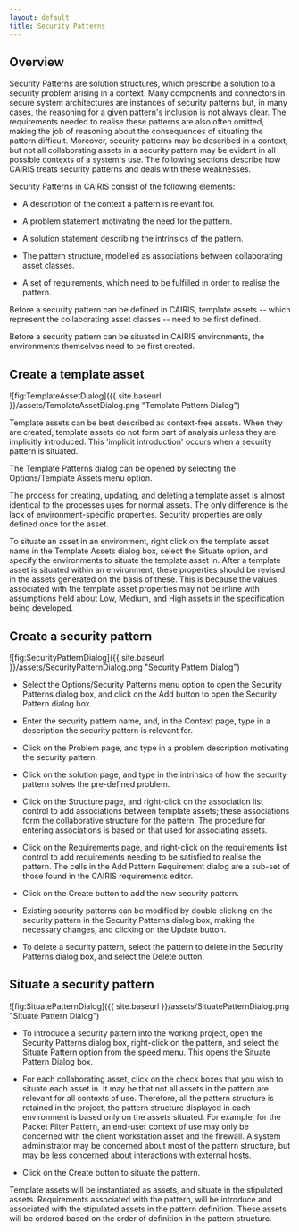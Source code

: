```yaml
---
layout: default
title: Security Patterns
---
```


## Overview ##

Security Patterns are solution structures, which prescribe a solution to a security problem arising in a context.  Many components and connectors in secure system architectures are instances of security patterns but, in many cases, the reasoning for a given pattern's inclusion is not always clear.  The requirements needed to realise these patterns are also often omitted, making the job of reasoning about the consequences of situating the pattern difficult.  Moreover, security patterns may be described in a context, but not all collaborating assets in a security pattern may be evident in all possible contexts of a system's use.  The following sections describe how CAIRIS treats security patterns and deals with these weaknesses.

Security Patterns in CAIRIS consist of the following elements:

* A description of the context a pattern is relevant for.

* A problem statement motivating the need for the pattern.

* A solution statement describing the intrinsics of the pattern.

* The pattern structure, modelled as associations between collaborating asset classes.

* A set of requirements, which need to be fulfilled in order to realise the pattern.

Before a security pattern can be defined in CAIRIS, template assets -- which represent the collaborating asset classes -- need to be first defined.

Before a security pattern can be situated in CAIRIS environments, the environments themselves need to be first created.

## Create a template asset ##

![fig:TemplateAssetDialog]({{ site.baseurl }}/assets/TemplateAssetDialog.png "Template Pattern Dialog")

Template assets can be best described as context-free assets.  When they are created, template assets do not form part of analysis unless they are implicitly introduced.  This 'implicit introduction' occurs when a security pattern is situated.

The Template Patterns dialog can be opened by selecting the Options/Template Assets menu option.

The process for creating, updating, and deleting a template asset is almost identical to the processes uses for normal assets.  The only difference is the lack of environment-specific properties.  Security properties are only defined once for the asset.  

To situate an asset in an environment, right click on the template asset name in the Template Assets dialog box, select the Situate option, and specify the environments to situate the template asset in.  After a template asset is situated within an environment, these properties should be revised in the assets generated on the basis of these.  This is because the values associated with the template asset properties may not be inline with assumptions held about Low, Medium, and High assets in the specification being developed.


## Create a security pattern ##

![fig:SecurityPatternDialog]({{ site.baseurl }}/assets/SecurityPatternDialog.png "Security Pattern Dialog")

* Select the Options/Security Patterns menu option to open the Security Patterns dialog box, and click on the Add button to open the Security Pattern dialog box.

* Enter the security pattern name, and, in the Context page, type in a description the security pattern is relevant for.

* Click on the Problem page, and type in a problem description motivating the security pattern.

* Click on the solution page, and type in the intrinsics of how the security pattern solves the pre-defined problem.

* Click on the Structure page, and right-click on the association list control to add associations between template assets; these associations form the collaborative structure for the pattern.  The procedure for entering associations is based on that used for associating assets.

* Click on the Requirements page, and right-click on the requirements list control to add requirements needing to be satisfied to realise the pattern.  The cells in the Add Pattern Requirement dialog are a sub-set of those found in the CAIRIS requirements editor.

* Click on the Create button to add the new security pattern.

* Existing security patterns can be modified by double clicking on the security pattern in the Security Patterns dialog box, making the necessary changes, and clicking on the Update button.

* To delete a security pattern, select the pattern to delete in the Security Patterns dialog box, and select the Delete button.

## Situate a security pattern ##

![fig:SituatePatternDialog]({{ site.baseurl }}/assets/SituatePatternDialog.png "Situate Pattern Dialog")

* To introduce a security pattern into the working project, open the Security Patterns dialog box, right-click on the pattern, and select the Situate Pattern option from the speed menu.  This opens the Situate Pattern Dialog box.

* For each collaborating asset, click on the check boxes that you wish to situate each asset in.  It may be that not all assets in the pattern are relevant for all contexts of use.  Therefore, all the pattern structure is retained in the project, the pattern structure displayed in each environment is based only on the assets situated.  For example, for the Packet Filter Pattern, an end-user context of use may only be concerned with the client workstation asset and the firewall.  A system administrator may be concerned about most of the pattern structure, but may be less concerned about interactions with external hosts.

* Click on the Create button to situate the pattern.

Template assets will be instantiated as assets, and situate in the stipulated assets.  Requirements associated with the pattern, will be introduce and associated with the stipulated assets in the pattern definition.  These assets will be ordered based on the order of definition in the pattern structure.
